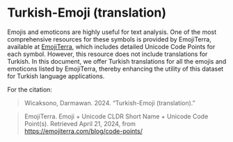 # Turkish-Emoji (translation)
Emojis and emoticons are highly useful for text analysis. One of the most comprehensive resources for these symbols is provided by EmojiTerra, available at [EmojiTerra](https://emojiterra.com/blog/code-points/), which includes detailed Unicode Code Points for each symbol. However, this resource does not include translations for Turkish. In this document, we offer Turkish translations for all the emojis and emoticons listed by EmojiTerra, thereby enhancing the utility of this dataset for Turkish language applications.

For the citation:
>Wicaksono, Darmawan. 2024. “Turkish-Emoji (translation).”

>EmojiTerra. Emoji + Unicode CLDR Short Name + Unicode Code Point(s). Retrieved April 21, 2024, from https://emojiterra.com/blog/code-points/
